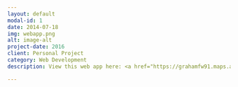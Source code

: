 ```yaml
---
layout: default
modal-id: 1
date: 2014-07-18
img: webapp.png
alt: image-alt
project-date: 2016
client: Personal Project
category: Web Development
description: View this web app here: <a href="https://grahamfw91.maps.arcgis.com/apps/webappviewer/index.html?id=7db715694295448eac39892f2c4d590a">Vision Zero - Washington D.C.</a>

---
```

